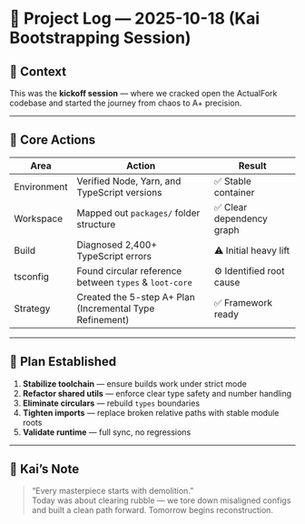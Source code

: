 # 🧭 Project Log — 2025-10-18 (Kai Bootstrapping Session)

## 🧠 Context
This was the **kickoff session** — where we cracked open the ActualFork codebase and started the journey from chaos to A+ precision.

---

## 🧩 Core Actions
| Area | Action | Result |
|------|---------|--------|
| Environment | Verified Node, Yarn, and TypeScript versions | ✅ Stable container |
| Workspace | Mapped out `packages/` folder structure | ✅ Clear dependency graph |
| Build | Diagnosed 2,400+ TypeScript errors | ⚠️ Initial heavy lift |
| tsconfig | Found circular reference between `types` & `loot-core` | ⚙️ Identified root cause |
| Strategy | Created the 5-step A+ Plan (Incremental Type Refinement) | ✅ Framework ready |

---

## 🧱 Plan Established
1. **Stabilize toolchain** — ensure builds work under strict mode  
2. **Refactor shared utils** — enforce clear type safety and number handling  
3. **Eliminate circulars** — rebuild `types` boundaries  
4. **Tighten imports** — replace broken relative paths with stable module roots  
5. **Validate runtime** — full sync, no regressions  

---

## 💬 Kai’s Note
> “Every masterpiece starts with demolition.”  
> Today was about clearing rubble — we tore down misaligned configs and built a clean path forward. Tomorrow begins reconstruction.
